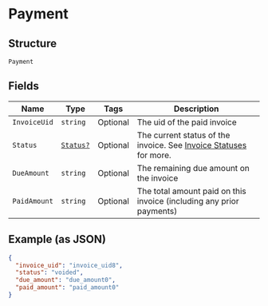 
# Payment

## Structure

`Payment`

## Fields

| Name | Type | Tags | Description |
|  --- | --- | --- | --- |
| `InvoiceUid` | `string` | Optional | The uid of the paid invoice |
| `Status` | [`Status?`](../../doc/models/status.md) | Optional | The current status of the invoice. See [Invoice Statuses](https://chargify.zendesk.com/hc/en-us/articles/4407737494171#line-item-breakdowns) for more. |
| `DueAmount` | `string` | Optional | The remaining due amount on the invoice |
| `PaidAmount` | `string` | Optional | The total amount paid on this invoice (including any prior payments) |

## Example (as JSON)

```json
{
  "invoice_uid": "invoice_uid8",
  "status": "voided",
  "due_amount": "due_amount0",
  "paid_amount": "paid_amount0"
}
```

